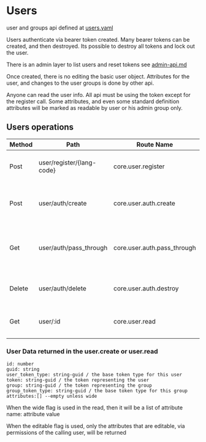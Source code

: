 # Users

user and groups api defined at [users.yaml](../../../api-docs/users.yaml)


Users authenticate via bearer token created. Many bearer tokens can be created, and then destroyed. Its possible to destroy all tokens and lock out the user.


There is an admin layer to list users and reset tokens see [admin-api.md](admin-api.md)

Once created, there is no editing the basic user object. Attributes for the user, and changes to the user groups is done by other api.

Anyone can read the user info. All api must be using the token except for the register call.
Some attributes, and even some standard definition attributes will be marked as readable by user or his admin group only.

## Users operations

| Method | Path                      | Route Name                  | Description                                         | Args                                  | Notes                             |
|--------|---------------------------|-----------------------------|-----------------------------------------------------|---------------------------------------|-----------------------------------|
| Post   | user/register/{lang-code} | core.user.register            | Makes a new user, puts the username in the aliases  | username (must be unique)             | returns a bearer token            |
| Post   | user/auth/create          | core.user.auth.create       | makes a new bearer token for the authenticated user | optional pass through data to store   |                                   |
| Get    | user/auth/pass_through    | core.user.auth.pass_through | gets associated data in the token                   |                                       | uses the log in token to get data |
| Delete | user/auth/delete          | core.user.auth.destroy      | Deletes the token being used in this call           |                                       | cannot delete last token          |
| Get    | user/:id                  | core.user.read              | Shows the user information                          | optional wide flag to show attributes |                                   |

### User Data returned in the user.create or user.read

    id: number
    guid: string 
    user_token_type: string-guid / the base token type for this user
    token: string-guid / the token representing the user
    group: string-guid / the token representing the group
    group_token_type: string-guid / the base token type for this group
    attributes:[] --empty unless wide

When the wide flag is used in the read, then it will be a list of attribute name: attribute value

When the editable flag is used, only the attributes that are editable, via permissions of the calling user, will be returned